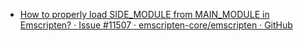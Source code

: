 - [How to properly load SIDE_MODULE from MAIN_MODULE in Emscripten? · Issue #11507 · emscripten-core/emscripten · GitHub](https://github.com/emscripten-core/emscripten/issues/11507)


